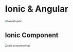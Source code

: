 # Ionic & Angular

<img src="/Users/henrylong/Desktop/Ionic&Angular/Images/Ionic&Angular.png" alt="Ionic&Angular" style="zoom:50%;" />



## Ionic Component

<img src="/Users/henrylong/Desktop/Ionic&Angular/Images/core-component0type.png" alt="core-component0type" style="zoom:50%;" />





















